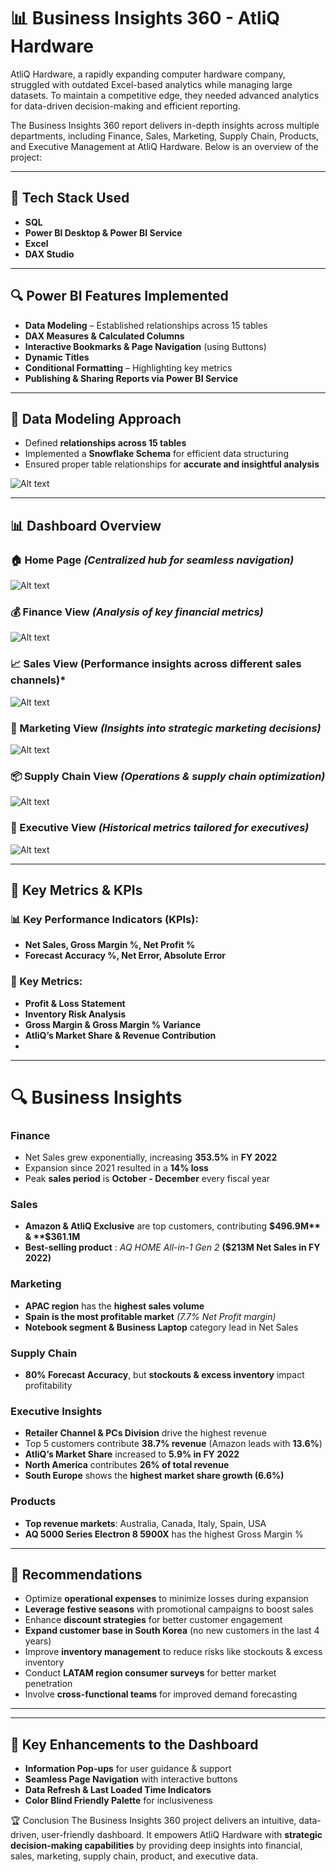 # 📊 Business Insights 360 - AtliQ Hardware #

AtliQ Hardware, a rapidly expanding computer hardware company, struggled with outdated Excel-based analytics while managing large datasets. To maintain a competitive edge, they needed advanced analytics for data-driven decision-making and efficient reporting.

The Business Insights 360 report delivers in-depth insights across multiple departments, including Finance, Sales, Marketing, Supply Chain, Products, and Executive Management at AtliQ Hardware. Below is an overview of the project:

***

## 🚀 Tech Stack Used ##
  - **SQL**
  - **Power BI Desktop & Power BI Service**
  - **Excel**
  - **DAX Studio**

 *** 

## 🔍 Power BI Features Implemented
 - **Data Modeling**  – Established relationships across 15 tables
- **DAX Measures & Calculated Columns**
- **Interactive Bookmarks & Page Navigation** (using Buttons)
- **Dynamic Titles**
- **Conditional Formatting** – Highlighting key metrics
- **Publishing & Sharing Reports via Power BI Service**

***

## 📌 Data Modeling Approach
- Defined **relationships across 15 tables**
- Implemented a **Snowflake Schema** for efficient data structuring
- Ensured proper table relationships for **accurate and insightful analysis**
  
![Alt text](https://github.com/krushna-nayak30101/Business-Insights-360/blob/7947895443b36b40f2f29647e71162f4f8793a4a/Datamodel%20image.png)
***

## 📊 Dashboard Overview

### 🏠 Home Page ***(Centralized hub for seamless navigation)***
![Alt text](https://github.com/krushna-nayak30101/Business-Insights-360/blob/1a03aaa6203ab8d89bf3d1b255e9db30184bd0e2/Home%20Page%201.png)
### 💰 Finance View ***(Analysis of key financial metrics)***
![Alt text](https://github.com/krushna-nayak30101/Business-Insights-360/blob/4f7f57c1cdc3c2d51a36a4242d885d48b011bd89/Finance%20View%201.png)
### 📈 Sales View **(Performance insights across different sales channels)***
![Alt text](https://github.com/krushna-nayak30101/Business-Insights-360/blob/4f7f57c1cdc3c2d51a36a4242d885d48b011bd89/Sales%20View%201.png)
### 📢 Marketing View ***(Insights into strategic marketing decisions)***
![Alt text](https://github.com/krushna-nayak30101/Business-Insights-360/blob/4f7f57c1cdc3c2d51a36a4242d885d48b011bd89/Marketing%20View%201.png)
### 📦 Supply Chain View ***(Operations & supply chain optimization)***
![Alt text](https://github.com/krushna-nayak30101/Business-Insights-360/blob/4f7f57c1cdc3c2d51a36a4242d885d48b011bd89/Supply%20chain%201.png)
### 🎯 Executive View ***(Historical metrics tailored for executives)***
![Alt text](https://github.com/krushna-nayak30101/Business-Insights-360/blob/01165f9072b8954f5eb5360ccb2f4597c2565d0c/Executive%20View%201.png)
***
## 📌 Key Metrics & KPIs ##

### 📊 Key Performance Indicators (KPIs): ###

-   **Net Sales, Gross Margin %, Net Profit %**
-	**Forecast Accuracy %, Net Error, Absolute Error**

### 📌 Key Metrics: ###
-	**Profit & Loss Statement**
-	**Inventory Risk Analysis**
-	**Gross Margin & Gross Margin % Variance**
-	**AtliQ’s Market Share & Revenue Contribution**
-	
***
# 🔍 Business Insights #

### Finance ###
-	Net Sales grew exponentially, increasing **353.5%** in **FY 2022**
-	Expansion since 2021 resulted in a **14% loss**
-	Peak **sales period** is **October - December** every fiscal year

### Sales

-	**Amazon & AtliQ Exclusive** are top customers, contributing **$496.9M** & **$361.1M**
-	**Best-selling product** : *AQ HOME All-in-1 Gen 2* **($213M Net Sales in FY 2022)**


### Marketing

-	**APAC region** has the **highest sales volume**
-	**Spain is the most profitable market** *(7.7% Net Profit margin)*
-	**Notebook segment & Business Laptop** category lead in Net Sales

### Supply Chain

-	**80% Forecast Accuracy**, but **stockouts & excess inventory** impact profitability

### Executive Insights

-	**Retailer Channel & PCs Division** drive the highest revenue
-	Top 5 customers contribute **38.7% revenue** (Amazon leads with **13.6%**)
-	**AtliQ’s Market Share** increased to **5.9% in FY 2022**
-	**North America** contributes **26% of total revenue**
-	**South Europe** shows the **highest market share growth (6.6%)**

### Products

-	**Top revenue markets**: Australia, Canada, Italy, Spain, USA
-	**AQ 5000 Series Electron 8 5900X** has the highest Gross Margin %

***
## 📌 Recommendations
-	Optimize **operational expenses** to minimize losses during expansion
-	**Leverage festive seasons** with promotional campaigns to boost sales
-	Enhance **discount strategies** for better customer engagement
-	**Expand customer base in South Korea** (no new customers in the last 4 years)
-	Improve **inventory management** to reduce risks like stockouts & excess inventory
-	Conduct **LATAM region consumer surveys** for better market penetration
-	Involve **cross-functional teams** for improved demand forecasting
________________________________________
*** 
## 🎯 Key Enhancements to the Dashboard
-	**Information Pop-ups** for user guidance & support
-	**Seamless Page Navigation** with interactive buttons
-	**Data Refresh & Last Loaded Time Indicators**
-	**Color Blind Friendly Palette** for inclusiveness


🏆 Conclusion
The Business Insights 360 project delivers an intuitive, data-driven, user-friendly dashboard. It empowers AtliQ Hardware with **strategic decision-making capabilities** by providing deep insights into financial, sales, marketing, supply chain, product, and executive data.





